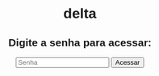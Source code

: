 # delta
<!DOCTYPE html>
<html>
<head>
  <meta charset="UTF-8">
  <title>Área Protegida</title>
</head>
<body style="text-align:center; font-family:sans-serif; margin-top:100px;">
  <h2>Digite a senha para acessar:</h2>
  <input type="password" id="senha" placeholder="Senha">
  <button onclick="verificarSenha()">Acessar</button>
  <p id="erro" style="color:red;"></p>

  <script>
    function verificarSenha() {
      const senhaCorreta = "delt4"; // 🔑 Troque pela sua senha 
      const destino = "https://drive.google.com/drive/folders/1XNtvg8FNX30WRND_P3khNkmNAhIt3iSA?usp=drive_link"; // 🌐 Troque pela URL real
      const senhaDigitada = document.getElementById("senha").value;

      if (senhaDigitada === senhaCorreta) {
        window.location.href = destino;
      } else {
        document.getElementById("erro").innerText = "Senha incorreta!";
      }
    }
  </script>
</body>
</html>
